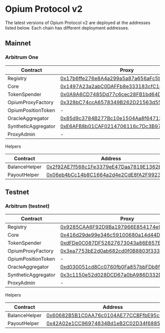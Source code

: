 # Opium Protocol v2

The latest versions of Opium Protocol v2 are deployed at the addresses listed below. Each chain has different deployment addresses.

## Mainnet

### Arbitrum One

| Contract            | Proxy                                                                                                                | Implementation                                                                                                       |
| ------------------- | -------------------------------------------------------------------------------------------------------------------- | -------------------------------------------------------------------------------------------------------------------- |
| Registry            | [0x17b6ffe276e8A4a299a5a87a656aFc5b8FA3ee4a](https://arbiscan.io/address/0x17b6ffe276e8A4a299a5a87a656aFc5b8FA3ee4a) | [0x845a7872d1cDe2B3285dE9f66B1D2EC70307cC6b](https://arbiscan.io/address/0x845a7872d1cDe2B3285dE9f66B1D2EC70307cC6b) |
| Core                | [0x1497A23a2abC0DAFFb8e333183cfC181b24bB570](https://arbiscan.io/address/0x1497A23a2abC0DAFFb8e333183cfC181b24bB570) | [0x5854694204828385ED3d5B9d0FF912794D78cdaE](https://arbiscan.io/address/0x5854694204828385ED3d5B9d0FF912794D78cdaE) |
| TokenSpender        | [0x0A9A6CD7485Dd77c6cec28FB1bd64D5969B79132](https://arbiscan.io/address/0x0A9A6CD7485Dd77c6cec28FB1bd64D5969B79132) | [0x7C78bfaDb7F0EA6E84CC5196B6fAC48fb1cFA34E](https://arbiscan.io/address/0x7C78bfaDb7F0EA6E84CC5196B6fAC48fb1cFA34E) |
| OpiumProxyFactory   | [0x328bC74ccA6578349B262D21563d5581DAA43a16](https://arbiscan.io/address/0x328bC74ccA6578349B262D21563d5581DAA43a16) | [0x5a608F8dfD67504Eb1F07D0b32ACD8753160fCA3](https://arbiscan.io/address/0x5a608F8dfD67504Eb1F07D0b32ACD8753160fCA3) |
| OpiumPositionToken  | -                                                                                                                    | [0x6384f8070fda183e2b8ce0d521c0a9e7606e30ea](https://arbiscan.io/address/0x6384f8070fda183e2b8ce0d521c0a9e7606e30ea) |
| OracleAggregator    | [0x85d9c3784B277Bc10e1504Aa8f647132ba17A674](https://arbiscan.io/address/0x85d9c3784B277Bc10e1504Aa8f647132ba17A674) | [0xC3e733eaCCD9c3bc54450aCe8074F589760Ae079](https://arbiscan.io/address/0xC3e733eaCCD9c3bc54450aCe8074F589760Ae079) |
| SyntheticAggregator | [0xE6AFB8b01CAF0214706116c7Dc3B978E6eb8ce7e](https://arbiscan.io/address/0xE6AFB8b01CAF0214706116c7Dc3B978E6eb8ce7e) | [0xbd0e3097F47cEcA12407bAc42cDD574cf3072F23](https://arbiscan.io/address/0xbd0e3097F47cEcA12407bAc42cDD574cf3072F23) |
| ProxyAdmin          | -                                                                                                                    | [0x2ba5fee02489c4c7d550b82044742084a652f01a](https://arbiscan.io/address/0x2ba5fee02489c4c7d550b82044742084a652f01a) |

Helpers

| Contract      | Address                                                                                                              |
| ------------- | -------------------------------------------------------------------------------------------------------------------- |
| BalanceHelper | [0x2f92AE7f568c1Fe3379eE47Daa7819E1362bf25d](https://arbiscan.io/address/0x2f92AE7f568c1Fe3379eE47Daa7819E1362bf25d) |
| PayoutHelper  | [0x06eb4bCc14b8C1664a2d4e2CdE8fA2F992332fCd](https://arbiscan.io/address/0x06eb4bCc14b8C1664a2d4e2CdE8fA2F992332fCd) |

## Testnet

### Arbitrum (testnet)

| Contract            | Proxy                                                                                                                        | Implementation                                                                                                               |
| ------------------- | ---------------------------------------------------------------------------------------------------------------------------- | ---------------------------------------------------------------------------------------------------------------------------- |
| Registry            | [0x9285CAA6F92D9Ba197966E854174e9B27B2061e5](https://testnet.arbiscan.io/address/0x9285CAA6F92D9Ba197966E854174e9B27B2061e5) | [0x48ccef1ecc69e0b5e5fd3340c15f9a2e18563022](https://testnet.arbiscan.io/address/0x48ccef1ecc69e0b5e5fd3340c15f9a2e18563022) |
| Core                | [0x416d29de99e346c59100680a14d44De08891dE30](https://testnet.arbiscan.io/address/0x416d29de99e346c59100680a14d44De08891dE30) | [0x384a5683155f035200cb16fbed0aedb2a6ffaf37](https://testnet.arbiscan.io/address/0x384a5683155f035200cb16fbed0aedb2a6ffaf37) |
| TokenSpender        | [0xdFDe0C087DF52627673043a86E657B927ee10c4b](https://testnet.arbiscan.io/address/0xdFDe0C087DF52627673043a86E657B927ee10c4b) | [0xaC7C9f40F404Df8f5c0436087b7E9e7b0735f90b](https://testnet.arbiscan.io/address/0xaC7C9f40F404Df8f5c0436087b7E9e7b0735f90b) |
| OpiumProxyFactory   | [0x3ea7753bE2d0ab682cd0f0B8803f3331BC5230fc](https://testnet.arbiscan.io/address/0x3ea7753bE2d0ab682cd0f0B8803f3331BC5230fc) | [0x5C97c97ea1015E4f2aE4274c022A06957Eddbb46](https://testnet.arbiscan.io/address/0x5C97c97ea1015E4f2aE4274c022A06957Eddbb46) |
| OpiumPositionToken  | -                                                                                                                            | [0x7b006dfca781aee11b4a4e9f42c3239ecd4dcf39](https://testnet.arbiscan.io/address/0x7b006dfca781aee11b4a4e9f42c3239ecd4dcf39) |
| OracleAggregator    | [0xd030051cd8Cc0760fb0Fa857bbFDb8f9C3dAcaDE](https://testnet.arbiscan.io/address/0xd030051cd8Cc0760fb0Fa857bbFDb8f9C3dAcaDE) | [0x5f1670bdbafcbea39579083dfd56984bb4a34d25](https://testnet.arbiscan.io/address/0x5f1670bdbafcbea39579083dfd56984bb4a34d25) |
| SyntheticAggregator | [0x3c1150e52d028DCD67a0bA986D332D54A8baC29A](https://testnet.arbiscan.io/address/0x3c1150e52d028DCD67a0bA986D332D54A8baC29A) | [0x01A44DbFE8a2b9568BEA0C0Db938E0dF93682910](https://testnet.arbiscan.io/address/0x01A44DbFE8a2b9568BEA0C0Db938E0dF93682910) |
| ProxyAdmin          | -                                                                                                                            | [0xFcEAF12d8A38E1135124E4251A462bA92F22b172](https://testnet.arbiscan.io/address/0xFcEAF12d8A38E1135124E4251A462bA92F22b172) |

Helpers

| Contract      | Address                                                                                                                      |
| ------------- | ---------------------------------------------------------------------------------------------------------------------------- |
| BalanceHelper | [0x60682B5B1C0AA76c0104AE77CCBFfbE95cE9Bc8a](https://testnet.arbiscan.io/address/0x60682B5B1C0AA76c0104AE77CCBFfbE95cE9Bc8a) |
| PayoutHelper  | [0x42A02e1CC96974834Bd1eB2C02D34f68853Bb305](https://testnet.arbiscan.io/address/0x42A02e1CC96974834Bd1eB2C02D34f68853Bb305) |
